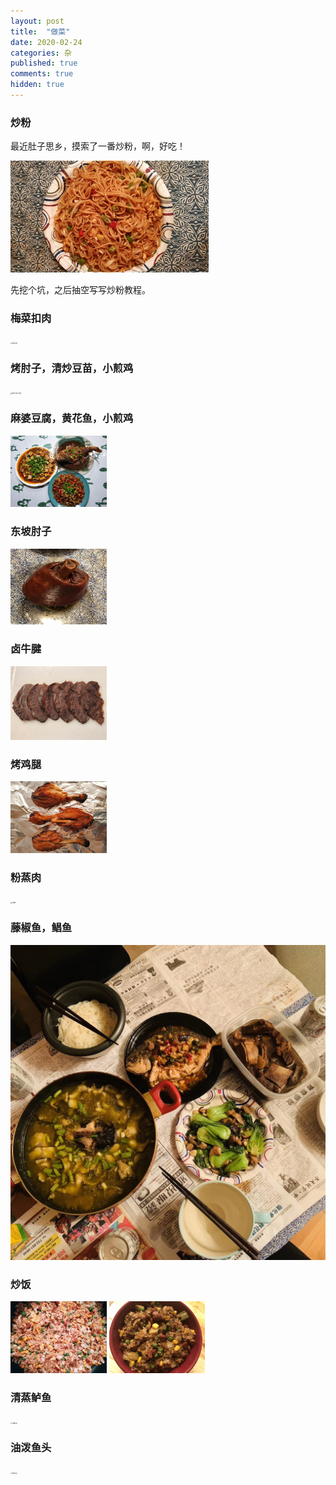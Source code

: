 ```yaml
---
layout: post
title:  "做菜"
date: 2020-02-24
categories: 杂
published: true
comments: true
hidden: true
---
```


### 炒粉

最近肚子思乡，摸索了一番炒粉，啊，好吃！

<img src="../../../pictures/杂/posts/2020-02-24-做菜/炒粉.jpg" alt="炒粉" style="zoom:31%;"/>

先挖个坑，之后抽空写写炒粉教程。

### 梅菜扣肉

<img src="../../../pictures/杂/posts/2020-02-24-做菜/梅菜扣肉.jpg" alt="梅菜扣肉" style="zoom:15%;"/>

### 烤肘子，清炒豆苗，小煎鸡

<img src="../../../pictures/杂/posts/2020-02-24-做菜/烤肘子和小煎鸡.jpg" alt="烤肘子和小煎鸡" style="zoom:15%;" /> 

### 麻婆豆腐，黄花鱼，小煎鸡

<img src="../../../pictures/杂/posts/2020-02-24-做菜/麻婆豆腐-黄花鱼-小煎鸡.jpg" alt="麻婆豆腐-黄花鱼-小煎鸡" style="zoom:15%;"/>

### 东坡肘子

<img src="../../../pictures/杂/posts/2020-02-24-做菜/东坡肘子.jpg" alt="东坡肘子" style="zoom:15%;" />

### 卤牛腱

<img src="../../../pictures/杂/posts/2020-02-24-做菜/卤牛腱.jpg" alt="卤牛腱" style="zoom:15%;"/>

### 烤鸡腿

<img src="../../../pictures/杂/posts/2020-02-24-做菜/烤鸡腿.jpg" alt="烤鸡腿" style="zoom:15%;" />

### 粉蒸肉

<img src="../../../pictures/杂/posts/2020-02-24-做菜/粉蒸肉.jpg" alt="粉蒸肉" style="zoom:15%;" />

### 藤椒鱼，鲳鱼

<img src="../../../pictures/杂/posts/2020-02-24-做菜/藤椒鱼和鲳鱼.jpg" alt="藤椒鱼和鲳鱼" style="zoom:55%;" /> 

### 炒饭

<img src="../../../pictures/杂/posts/2020-02-24-做菜/炒饭.jpg" alt="炒饭" style="zoom:15%;"/>

<img src="../../../pictures/杂/posts/2020-02-24-做菜/炒糯米饭.jpg" alt="炒糯米饭" style="zoom: 15%;" />

### 清蒸鲈鱼

<img src="../../../pictures/杂/posts/2020-02-24-做菜/清蒸鲈鱼.jpg" alt="清蒸鲈鱼" style="zoom:15%;" />

### 油泼鱼头

<img src="../../../pictures/杂/posts/2020-02-24-做菜/油泼鱼头.jpg" alt="油泼鱼头" style="zoom:15%;" />